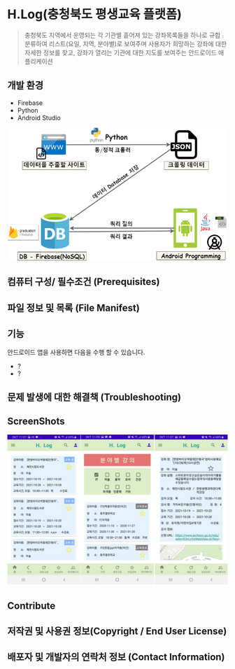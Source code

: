 # H.Log(충청북도 평생교육 플랫폼)
> 충청북도 지역에서 운영되는 각 기관별 흩어져 있는 강좌목록들을 하나로 규합 ∙ 분류하여 리스트(요일, 지역, 분야별)로 보여주며 사용자가 희망하는 강좌에 대한 자세한 정보를 찾고, 강좌가 열리는 기관에 대한 지도를 보여주는 안드로이드 애플리케이션

## 개발 환경
- Firebase
- Python
- Android Studio

![](https://github.com/gkdy5295/graduation/blob/82ad2f4ba7462dfacaef2bba94db648feffe4fcd/readme/%EA%B0%9C%EB%B0%9C%ED%99%98%EA%B2%BD.png)


## 컴퓨터 구성/ 필수조건 (Prerequisites)



## 파일 정보 및 목록 (File Manifest)



## 기능
안드로이드 앱을 사용하면 다음을 수행 할 수 있습니다.
- ?
- ?


## 문제 발생에 대한 해결책 (Troubleshooting)


## ScreenShots
![](https://github.com/gkdy5295/graduation/blob/8457077f2c7e536a6525f1760a8e8ecb0dd9fde2/readme/screen1.png)



## Contribute 





## 저작권 및 사용권 정보(Copyright / End User License)


## 배포자 및 개발자의 연락처 정보 (Contact Information)



